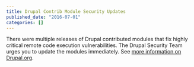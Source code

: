 ```yaml
---
title: Drupal Contrib Module Security Updates
published_date: "2016-07-01"
categories: []
---
```

There were multiple releases of Drupal contributed modules that fix highly critical remote code execution vulnerabilities. The Drupal Security Team urges you to update the modules immediately. See [more information on Drupal.org](https://www.drupal.org/psa-2016-001).
